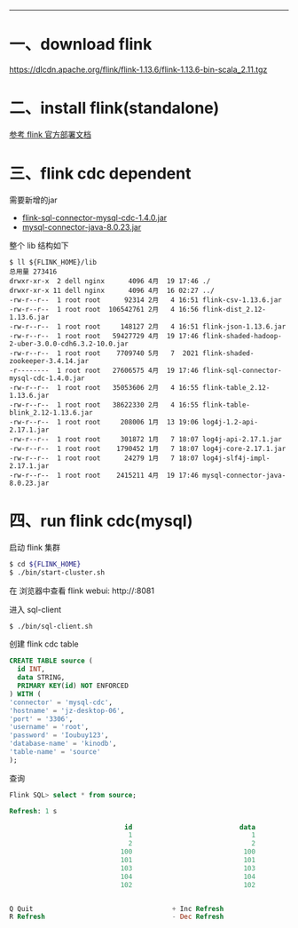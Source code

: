 









---

# 一、download flink
https://dlcdn.apache.org/flink/flink-1.13.6/flink-1.13.6-bin-scala_2.11.tgz

# 二、install flink(standalone)
[参考 flink 官方部署文档](https://nightlies.apache.org/flink/flink-docs-release-1.14/docs/deployment/resource-providers/standalone/overview/#standalone)

# 三、flink cdc dependent
需要新增的jar

- [flink-sql-connector-mysql-cdc-1.4.0.jar](https://github.com/ververica/flink-cdc-connectors/releases)
- [mysql-connector-java-8.0.23.jar](https://repo1.maven.org/maven2/mysql/mysql-connector-java/8.0.23/mysql-connector-java-8.0.23.jar)

整个 lib 结构如下
```shell
$ ll ${FLINK_HOME}/lib
总用量 273416
drwxr-xr-x  2 dell nginx      4096 4月  19 17:46 ./
drwxr-xr-x 11 dell nginx      4096 4月  16 02:27 ../
-rw-r--r--  1 root root      92314 2月   4 16:51 flink-csv-1.13.6.jar
-rw-r--r--  1 root root  106542761 2月   4 16:56 flink-dist_2.12-1.13.6.jar
-rw-r--r--  1 root root     148127 2月   4 16:51 flink-json-1.13.6.jar
-rw-r--r--  1 root root   59427729 4月  19 17:46 flink-shaded-hadoop-2-uber-3.0.0-cdh6.3.2-10.0.jar
-rw-r--r--  1 root root    7709740 5月   7  2021 flink-shaded-zookeeper-3.4.14.jar
-r--------  1 root root   27606575 4月  19 17:46 flink-sql-connector-mysql-cdc-1.4.0.jar
-rw-r--r--  1 root root   35053606 2月   4 16:55 flink-table_2.12-1.13.6.jar
-rw-r--r--  1 root root   38622330 2月   4 16:55 flink-table-blink_2.12-1.13.6.jar
-rw-r--r--  1 root root     208006 1月  13 19:06 log4j-1.2-api-2.17.1.jar
-rw-r--r--  1 root root     301872 1月   7 18:07 log4j-api-2.17.1.jar
-rw-r--r--  1 root root    1790452 1月   7 18:07 log4j-core-2.17.1.jar
-rw-r--r--  1 root root      24279 1月   7 18:07 log4j-slf4j-impl-2.17.1.jar
-rw-r--r--  1 root root    2415211 4月  19 17:46 mysql-connector-java-8.0.23.jar
```

# 四、run flink cdc(mysql)
启动 flink 集群
```bash
$ cd ${FLINK_HOME}
$ ./bin/start-cluster.sh
```
在 浏览器中查看 flink webui: http://<you-flink-ip>:8081

进入 sql-client
```bash
$ ./bin/sql-client.sh
```

创建 flink cdc table
```sql
CREATE TABLE source (
  id INT,
  data STRING,
  PRIMARY KEY(id) NOT ENFORCED
) WITH (
'connector' = 'mysql-cdc',
'hostname' = 'jz-desktop-06',
'port' = '3306',
'username' = 'root',
'password' = 'Ioubuy123',
'database-name' = 'kinodb',
'table-name' = 'source'
);
```

查询 
```sql
Flink SQL> select * from source;

Refresh: 1 s                                                                                    Page: Last of 1                                                                            Updated: 18:06:03.607 

                             id                           data
                              1                              1
                              2                              2
                            100                            100
                            101                            101
                            103                            103
                            104                            104
                            102                            102


Q Quit                                   + Inc Refresh                            G Goto Page                              N Next Page                              O Open Row                               
R Refresh                                - Dec Refresh                            L Last Page                              P Prev Page                      
```




























